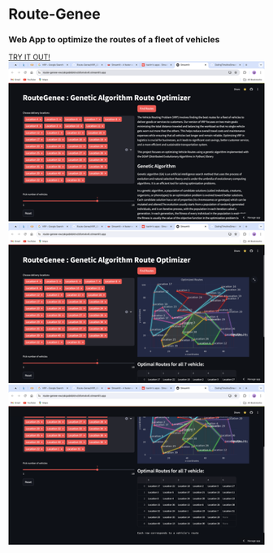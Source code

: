 # Route-Genee
<h3>Web App to optimize the routes of a fleet of vehicles</h3>
<a href="https://route-genee-ewzakpabkbktvcbfomxkv6.streamlit.app/">TRY IT OUT!</a>
<br>
<img src="s0.png">
<img src="s1.png">
<img src="s2.png">
